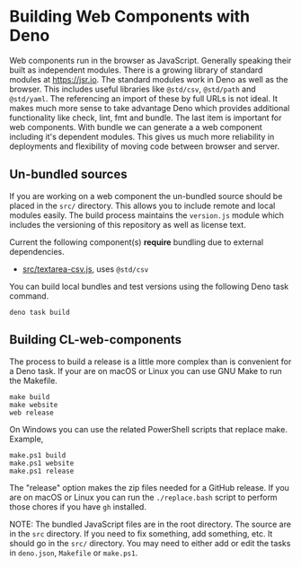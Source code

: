 
# Building Web Components with Deno

Web components run in the browser as JavaScript. Generally speaking their built as independent modules. There is a growing library of standard modules at <https://jsr.io>. The standard modules work in Deno as well as the browser.  This includes useful libraries like `@std/csv`, `@std/path` and `@std/yaml`. The referencing an import of these by full URLs is not ideal. It makes much more sense to take advantage Deno which provides additional functionality like check, lint, fmt and bundle. The last item is important for web components. With bundle we can generate a a web component including it's dependent modules. This gives us much more reliability in deployments and flexibility of moving code between browser and server.

## Un-bundled sources

If you are working on a web component the un-bundled source should be placed in the `src/` directory. This allows you to include remote and local modules easily. The build process maintains the `version.js` module which includes the versioning of this repository as well as license text. 

Current the following component(s) **require** bundling due to external dependencies.

- [src/textarea-csv.js](src/textarea-csv.js), uses `@std/csv`

You can build local bundles and test versions using the following Deno task command.

~~~shell
deno task build
~~~

## Building CL-web-components

The process to build a release is a little more complex than is convenient for a Deno task. If your are on macOS or Linux you can use GNU Make to run the Makefile.


~~~shell
make build
make website
web release
~~~

On Windows you can use the related PowerShell scripts that replace make. Example,

~~~pwsh
make.ps1 build
make.ps1 website
make.ps1 release
~~~

The "release" option makes the zip files needed for a GitHub release. If you are on macOS or Linux you can run the `./replace.bash` script to perform those chores if you have `gh` installed.

NOTE: The bundled JavaScript files are in the root directory. The source are in the `src` directory. If you need to fix something, add something, etc. It should go in the `src/` directory. You may need to either add or edit the tasks in `deno.json`, `Makefile` or `make.ps1`.
